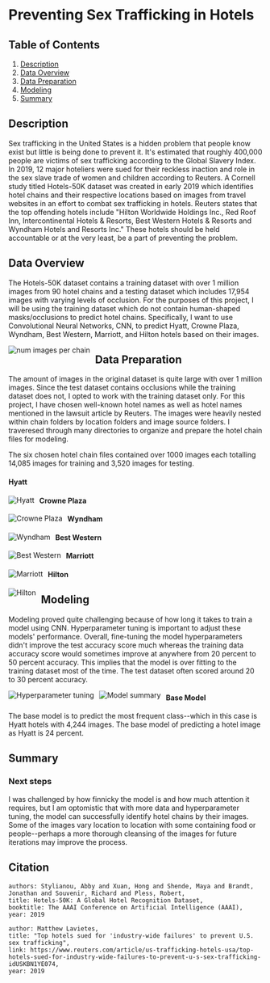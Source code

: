 # Preventing Sex Trafficking in Hotels

## Table of Contents
1. [Description](#description)
2. [Data Overview](#DataOverview)
3. [Data Preparation](#DataPreparation)
4. [Modeling](#Modeling)
5. [Summary](#Summary)

## Description <a name="description"></a>
Sex trafficking in the United States is a hidden problem that people know exist but little is being done to prevent it. It's estimated that roughly 400,000 people are victims of sex trafficking according to the Global Slavery Index. In 2019, 12 major hoteliers were sued for their reckless inaction and role in the sex slave trade of women and children according to Reuters. A Cornell study titled Hotels-50K dataset was created in early 2019 which identifies hotel chains and their respective locations based on images from travel websites in an effort to combat sex trafficking in hotels. Reuters states that the top offending hotels include "Hilton Worldwide Holdings Inc., Red Roof Inn, Intercontinental Hotels & Resorts, Best Western Hotels & Resorts and Wyndham Hotels and Resorts Inc." These hotels should be held accountable or at the very least, be a part of preventing the problem.

## Data Overview <a name="DataOverview"></a>
The Hotels-50K dataset contains a training dataset with over 1 million images from 90 hotel chains and a testing dataset which includes 17,954 images with varying levels of occlusion. For the purposes of this project, I will be using the training dataset which do not contain human-shaped masks/occlusions to predict hotel chains. Specifically, I want to use Convolutional Neural Networks, CNN, to predict Hyatt, Crowne Plaza, Wyndham, Best Western, Marriott, and Hilton hotels based on their images.


<img src="readme_imgs/Num_images.png"
     alt="num images per chain"
     style="float: left; margin-right: 10px;" />

## Data Preparation <a name="DataPreparation"></a>
The amount of images in the original dataset is quite large with over 1 million images. Since the test dataset contains occlusions while the training dataset does not, I opted to work with the training dataset only. For this project, I have chosen well-known hotel names as well as hotel names mentioned in the lawsuit article by Reuters. The images were heavily nested within chain folders by location folders and image source folders. I traveresed through many directories to organize and prepare the hotel chain files for modeling.

The six chosen hotel chain files contained over 1000 images each totalling 14,085 images for training and 3,520 images for testing.

#### Hyatt
<img src="readme_imgs/Hyatt.png"
     alt="Hyatt"
     style="float: left; margin-right: 10px;" />
#### Crowne Plaza
<img src="readme_imgs/Crown_Plaza.png"
     alt="Crowne Plaza"
     style="float: left; margin-right: 10px;" />
#### Wyndham
<img src="readme_imgs/Wyndham.png"
     alt="Wyndham"
     style="float: left; margin-right: 10px;" />
#### Best Western
<img src="readme_imgs/Best_Western.png"
     alt="Best Western"
     style="float: left; margin-right: 10px;" />
#### Marriott
<img src="readme_imgs/Marriott.png"
     alt="Marriott"
     style="float: left; margin-right: 10px;" />
#### Hilton
<img src="readme_imgs/Hilton.png"
     alt="Hilton"
     style="float: left; margin-right: 10px;" />
     
## Modeling <a name="Modeling"></a>
Modeling proved quite challenging because of how long it takes to train a model using CNN. Hyperparameter tuning is important to adjust these models' performance. Overall, fine-tuning the model hyperparameters didn't improve the test accuracy score much whereas the training data accuracy score would sometimes improve at anywhere from 20 percent to 50 percent accuracy. This implies that the model is over fitting to the training dataset most of the time. The test dataset often scored around 20 to 30 percent accuracy.

<img src="readme_imgs/Hyperparameter_Tuning"
     alt="Hyperparameter tuning"
     style="float: left; margin-right: 10px;" />

<img src="readme_imgs/Model_Summary"
     alt="Model summary"
     style="float: left; margin-right: 10px;" />
     
#### Base Model
The base model is to predict the most frequent class--which in this case is Hyatt hotels with 4,244 images. The base model of predicting a hotel image as Hyatt is 24 percent.

## Summary <a name="Summary"></a>
### Next steps
I was challenged by how finnicky the model is and how much attention it requires, but I am optomistic that with more data and hyperparameter tuning, the model can successfully identify hotel chains by their images. Some of the images vary location to location with some containing food or people--perhaps a more thorough cleansing of the images for future iterations may improve the process.

## Citation

```
authors: Stylianou, Abby and Xuan, Hong and Shende, Maya and Brandt, Jonathan and Souvenir, Richard and Pless, Robert,
title: Hotels-50K: A Global Hotel Recognition Dataset,
booktitle: The AAAI Conference on Artificial Intelligence (AAAI),
year: 2019

author: Matthew Lavietes,
title: "Top hotels sued for 'industry-wide failures' to prevent U.S. sex trafficking",
link: https://www.reuters.com/article/us-trafficking-hotels-usa/top-hotels-sued-for-industry-wide-failures-to-prevent-u-s-sex-trafficking-idUSKBN1YE074,
year: 2019
```

